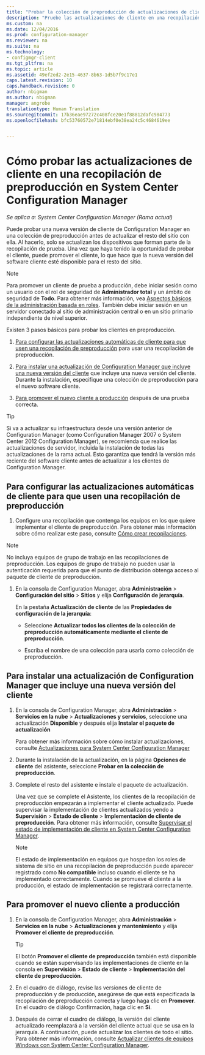 ```yaml
---
title: "Probar la colección de preproducción de actualizaciones de cliente | Microsoft Docs"
description: "Pruebe las actualizaciones de cliente en una recopilación de preproducción en System Center Configuration Manager."
ms.custom: na
ms.date: 12/04/2016
ms.prod: configuration-manager
ms.reviewer: na
ms.suite: na
ms.technology:
- configmgr-client
ms.tgt_pltfrm: na
ms.topic: article
ms.assetid: 49ef2ed2-2e15-4637-8b63-1d5b7f9c17e1
caps.latest.revision: 10
caps.handback.revision: 0
author: nbigman
ms.author: nbigman
manager: angrobe
translationtype: Human Translation
ms.sourcegitcommit: 17b36eae97272c408fce20e1f88812dafc984773
ms.openlocfilehash: bfc53760572e71814ebf0e38ea24c5c4684619ee


---
```

# <a name="how-to-test-client-upgrades-in-a-preproduction-collection-in-system-center-configuration-manager"></a>Cómo probar las actualizaciones de cliente en una recopilación de preproducción en System Center Configuration Manager

*Se aplica a: System Center Configuration Manager (Rama actual)*

Puede probar una nueva versión de cliente de Configuration Manager en una colección de preproducción antes de actualizar el resto del sitio con ella.  Al hacerlo, solo se actualizan los dispositivos que forman parte de la recopilación de prueba. Una vez que haya tenido la oportunidad de probar el cliente, puede promover el cliente, lo que hace que la nueva versión del software cliente esté disponible para el resto del sitio.

> [!NOTE]
> Para promover un cliente de prueba a producción, debe iniciar sesión como un usuario con el rol de seguridad de **Administrador total** y un ámbito de seguridad de **Todo**. Para obtener más información, vea [Aspectos básicos de la administración basada en roles](/sccm/core/understand/fundamentals-of-role-based-administration). También debe iniciar sesión en un servidor conectado al sitio de administración central o en un sitio primario independiente de nivel superior.

 Existen 3 pasos básicos para probar los clientes en preproducción.  

1.  [Para configurar las actualizaciones automáticas de cliente para que usen una recopilación de preproducción](#BKMK_config) para usar una recopilación de preproducción.  

2.  [Para instalar una actualización de Configuration Manager que incluye una nueva versión del cliente](#BKMK_install) que incluye una nueva versión del cliente. Durante la instalación, especifique una colección de preproducción para el nuevo software cliente.  

3.  [Para promover el nuevo cliente a producción](#BKMK_promote) después de una prueba correcta.  

> [!TIP]  
>  Si va a actualizar su infraestructura desde una versión anterior de Configuration Manager \(como Configuration Manager 2007 o System Center 2012 Configuration Manager\), se recomienda que realice las actualizaciones de servidor, incluida la instalación de todas las actualizaciones de la rama actual. Esto garantiza que tendrá la versión más reciente del software cliente antes de actualizar a los clientes de Configuration Manager.  

##  <a name="a-namebkmkconfiga-to-configure-automatic-client-upgrades-to-use-a-preproduction-collection"></a><a name="BKMK_config"></a> Para configurar las actualizaciones automáticas de cliente para que usen una recopilación de preproducción  

1. Configure una recopilación que contenga los equipos en los que quiere implementar el cliente de preproducción. Para obtener más información sobre cómo realizar este paso, consulte [Cómo crear recopilaciones](..\collections\create-collections.md).

> [!NOTE]
> No incluya equipos de grupo de trabajo en las recopilaciones de preproducción. Los equipos de grupo de trabajo no pueden usar la autenticación requerida para que el punto de distribución obtenga acceso al paquete de cliente de preproducción.   

1.  En la consola de Configuration Manager, abra **Administración** > **Configuración del sitio** > **Sitios** y elija **Configuración de jerarquía**.  

     En la pestaña **Actualización de cliente** de las **Propiedades de configuración de la jerarquía**:  

    -   Seleccione **Actualizar todos los clientes de la colección de preproducción automáticamente mediante el cliente de preproducción**.  

    -   Escriba el nombre de una colección para usarla como colección de preproducción.  


##  <a name="a-namebkmkinstalla-to-install-a-configuration-manager-update-that-includes-a-new-version-of-the-client"></a><a name="BKMK_install"></a> Para instalar una actualización de Configuration Manager que incluye una nueva versión del cliente  

1.  En la consola de Configuration Manager, abra **Administración** > **Servicios en la nube** > **Actualizaciones y servicios**, seleccione una actualización **Disponible** y después elija **Instalar el paquete de actualización**  

     Para obtener más información sobre cómo instalar actualizaciones, consulte [Actualizaciones para System Center Configuration Manager](../../../../core/servers/manage/updates.md)  

2.  Durante la instalación de la actualización, en la página **Opciones de cliente** del asistente, seleccione **Probar en la colección de preproducción**.  

3.  Complete el resto del asistente e instale el paquete de actualización.  

     Una vez que se complete el Asistente, los clientes de la recopilación de preproducción empezarán a implementar el cliente actualizado. Puede supervisar la implementación de clientes actualizados yendo a **Supervisión** > **Estado de cliente** > **Implementación de cliente de preproducción**. Para obtener más información, consulte [Supervisar el estado de implementación de cliente en System Center Configuration Manager](../../../../core/clients/deploy/monitor-client-deployment-status.md).

    > [!NOTE]
    > El estado de implementación en equipos que hospedan los roles de sistema de sitio en una recopilación de preproducción puede aparecer registrado como **No compatible** incluso cuando el cliente se ha implementado correctamente. Cuando se promueve el cliente a la producción, el estado de implementación se registrará correctamente.

##  <a name="a-namebkmkpromotea-to-promote-the-new-client-to-production"></a><a name="BKMK_promote"></a> Para promover el nuevo cliente a producción  

1.  En la consola de Configuration Manager, abra **Administración** > **Servicios en la nube** > **Actualizaciones y mantenimiento** y elija **Promover el cliente de preproducción**.

    > [!TIP]
    > El botón **Promover el cliente de preproducción** también está disponible cuando se están supervisando las implementaciones de cliente en la consola en **Supervisión** > **Estado de cliente** > **Implementación del cliente de preproducción**.

2.  En el cuadro de diálogo, revise las versiones de cliente de preproducción y de producción, asegúrese de que está especificada la recopilación de preproducción correcta y luego haga clic en **Promover**. En el cuadro de diálogo Confirmación, haga clic en **Sí**.  

3.  Después de cerrar el cuadro de diálogo, la versión del cliente actualizado reemplazará a la versión del cliente actual que se usa en la jerarquía. A continuación, puede actualizar los clientes de todo el sitio. Para obtener más información, consulte [Actualizar clientes de equipos Windows con System Center Configuration Manager](../../../../core/clients/manage/upgrade/upgrade-clients-for-windows-computers.md).  



<!--HONumber=Dec16_HO1-->


